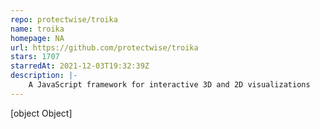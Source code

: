 ```yaml
---
repo: protectwise/troika
name: troika
homepage: NA
url: https://github.com/protectwise/troika
stars: 1707
starredAt: 2021-12-03T19:32:39Z
description: |-
    A JavaScript framework for interactive 3D and 2D visualizations
---
```


[object Object]
